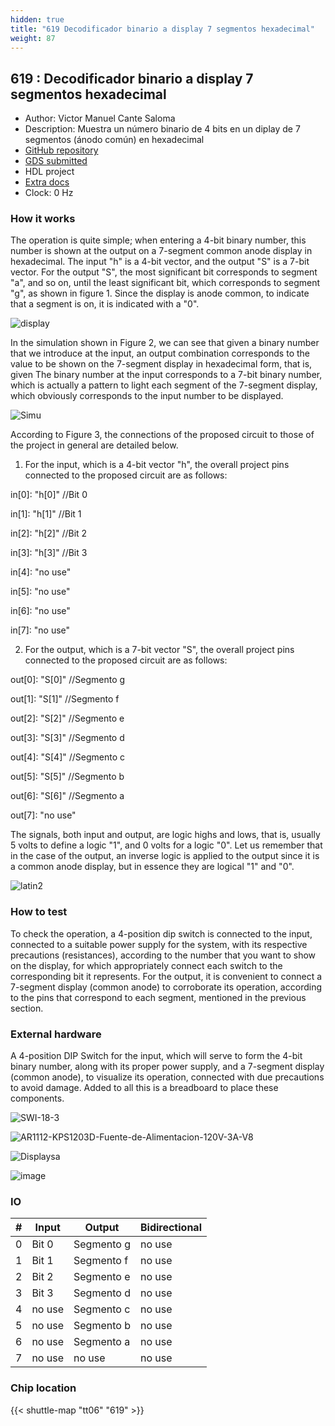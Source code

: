 ```yaml
---
hidden: true
title: "619 Decodificador binario a display 7 segmentos hexadecimal"
weight: 87
---
```


## 619 : Decodificador binario a display 7 segmentos hexadecimal

* Author: Victor Manuel Cante Saloma
* Description: Muestra un número binario de 4 bits en un diplay de 7 segmentos (ánodo común) en hexadecimal
* [GitHub repository](https://github.com/vicmcantes/decodificador-binario-a-7-segmentos-hexadecimal)
* [GDS submitted](https://github.com/vicmcantes/decodificador-binario-a-7-segmentos-hexadecimal/actions/runs/8671873725)
* HDL project
* [Extra docs](None)
* Clock: 0 Hz

<!---

This file is used to generate your project datasheet. Please fill in the information below and delete any unused
sections.

You can also include images in this folder and reference them in the markdown. Each image must be less than
512 kb in size, and the combined size of all images must be less than 1 MB.
-->


### How it works

The operation is quite simple; when entering a 4-bit binary number, this number is shown at the output on a 7-segment common anode display in hexadecimal. The input "h" is a 4-bit vector, and the output "S" is a 7-bit vector. For the output "S", the most significant bit corresponds to segment "a", and so on, until the least significant bit, which corresponds to segment "g", as shown in figure 1. Since the display is anode common, to indicate that a segment is on, it is indicated with a "0".

![display](https://github.com/vicmcantes/decodificador-binario-a-7-segmentos-hexadecimal/assets/165434004/2a957009-3e5c-467f-bb9b-59fced5c5660)

In the simulation shown in Figure 2, we can see that given a binary number that we introduce at the input, an output combination corresponds to the value to be shown on the 7-segment display in hexadecimal form, that is, given The binary number at the input corresponds to a 7-bit binary number, which is actually a pattern to light each segment of the 7-segment display, which obviously corresponds to the input number to be displayed.

![Simu](https://github.com/vicmcantes/decodificador-binario-a-7-segmentos-hexadecimal/assets/165434004/149fd13c-fc7e-4d7d-ad5e-c58ad6342ed7)

According to Figure 3, the connections of the proposed circuit to those of the project in general are detailed below.

1. For the input, which is a 4-bit vector "h", the overall project pins connected to the proposed circuit are as follows:

in[0]: "h[0]" //Bit 0

in[1]: "h[1]" //Bit 1

in[2]: "h[2]" //Bit 2

in[3]: "h[3]" //Bit 3

in[4]: "no use"

in[5]: "no use"

in[6]: "no use"

in[7]: "no use"

2. For the output, which is a 7-bit vector "S", the overall project pins connected to the proposed circuit are as follows:

out[0]: "S[0]" //Segmento g

out[1]: "S[1]" //Segmento f

out[2]: "S[2]" //Segmento e

out[3]: "S[3]" //Segmento d

out[4]: "S[4]" //Segmento c

out[5]: "S[5]" //Segmento b

out[6]: "S[6]" //Segmento a

out[7]: "no use"

The signals, both input and output, are logic highs and lows, that is, usually 5 volts to define a logic "1", and 0 volts for a logic "0". Let us remember that in the case of the output, an inverse logic is applied to the output since it is a common anode display, but in essence they are logical "1" and "0".

![latin2](https://github.com/vicmcantes/decodificador-binario-a-7-segmentos-hexadecimal/assets/165434004/99a0adce-a2cd-41c7-8f24-7b161d8f71af)

### How to test

To check the operation, a 4-position dip switch is connected to the input, connected to a suitable power supply for the system, with its respective precautions (resistances), according to the number that you want to show on the display, for which appropriately connect each switch to the corresponding bit it represents. For the output, it is convenient to connect a 7-segment display (common anode) to corroborate its operation, according to the pins that correspond to each segment, mentioned in the previous section.

### External hardware

A 4-position DIP Switch for the input, which will serve to form the 4-bit binary number, along with its proper power supply, and a 7-segment display (common anode), to visualize its operation, connected with due precautions to avoid damage. Added to all this is a breadboard to place these components.

![SWI-18-3](https://github.com/vicmcantes/decodificador-binario-a-7-segmentos-hexadecimal/assets/165434004/8f7e9bb3-00ba-4079-8a8b-cec0ac8dd407)

![AR1112-KPS1203D-Fuente-de-Alimentacion-120V-3A-V8](https://github.com/vicmcantes/decodificador-binario-a-7-segmentos-hexadecimal/assets/165434004/fbd71bf7-a1f9-430b-b7fa-0b36cef450b8)

![Displaysa](https://github.com/vicmcantes/decodificador-binario-a-7-segmentos-hexadecimal/assets/165434004/d4a507b2-7fe7-4070-b70c-3ea46773daba)

![image](https://github.com/vicmcantes/decodificador-binario-a-7-segmentos-hexadecimal/assets/165434004/bbcf537b-4248-403d-90aa-4d02150d95c4)


### IO

| # | Input          | Output         | Bidirectional   |
| - | -------------- | -------------- | --------------- |
| 0 | Bit 0 | Segmento g | no use |
| 1 | Bit 1 | Segmento f | no use |
| 2 | Bit 2 | Segmento e | no use |
| 3 | Bit 3 | Segmento d | no use |
| 4 | no use | Segmento c | no use |
| 5 | no use | Segmento b | no use |
| 6 | no use | Segmento a | no use |
| 7 | no use | no use | no use |

### Chip location

{{< shuttle-map "tt06" "619" >}}
